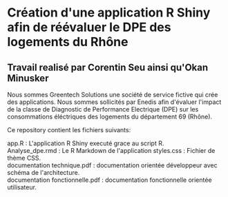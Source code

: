 # Création d'une application R Shiny afin de réévaluer le DPE des logements du Rhône

## Travail realisé par Corentin Seu ainsi qu'Okan Minusker

Nous sommes Greentech Solutions une société de service fictive qui crée des applications. Nous sommes sollicités par Enedis afin d'évaluer l'impact de la classe de Diagnostic de Performance Electrique (DPE) sur les consommations éléctriques des logements du département 69 (Rhône).

Ce repository contient les fichiers suivants:

app.R : L'application R Shiny executé grace au script R.  
Analyse_dpe.rmd : Le R Markdown de l'application
styles.css : Fichier de thème CSS.    
documentation technique.pdf : documentation orientée développeur avec schéma de l'architecture.  
documentation fonctionnelle.pdf : documentation fonctionnelle orientée utilisateur.  
